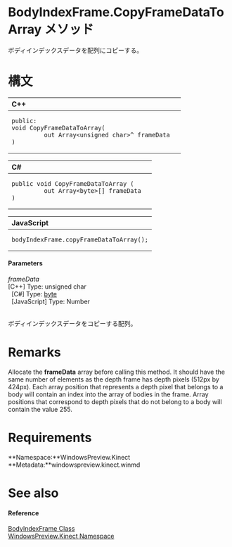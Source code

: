 BodyIndexFrame.CopyFrameDataToArray メソッド  
==========================================  

ボディインデックスデータを配列にコピーする。
<span id="syntaxSection"></span>

構文
======  

<table>
<colgroup>
<col width="100%" />
</colgroup>
<thead>
<tr class="header">
<th align="left">C++</th>
</tr>
</thead>
<tbody>
<tr class="odd">
<td align="left"><pre><code>public:  
void CopyFrameDataToArray(  
         out Array&lt;unsigned char&gt;^ frameData  
)</code></pre></td>
</tr>
</tbody>
</table>

<table>
<colgroup>
<col width="100%" />
</colgroup>
<thead>
<tr class="header">
<th align="left">C#</th>
</tr>
</thead>
<tbody>
<tr class="odd">
<td align="left"><pre><code>public void CopyFrameDataToArray (  
         out Array&lt;byte&gt;[] frameData  
)</code></pre></td>
</tr>
</tbody>
</table>

<table>
<colgroup>
<col width="100%" />
</colgroup>
<thead>
<tr class="header">
<th align="left">JavaScript</th>
</tr>
</thead>
<tbody>
<tr class="odd">
<td align="left"><pre><code>bodyIndexFrame.copyFrameDataToArray();</code></pre></td>
</tr>
</tbody>
</table>

<span id="ID4EG"></span>
#### Parameters  

*frameData*    
[C++] Type: unsigned char  
  [C\#] Type: [byte](http://msdn.microsoft.com/en-us/library/system.byte.aspx)  
  [JavaScript] Type: Number  
   

ボディインデックスデータをコピーする配列。

<span id="remarks"></span>

Remarks  
=======  

Allocate the **frameData** array before calling this method. It should have the same number of elements as the depth frame has depth pixels (512px by 424px). Each array position that represents a depth pixel that belongs to a body will contain an index into the array of bodies in the frame. Array positions that correspond to depth pixels that do not belong to a body will contain the value 255.  

<span id="requirements"></span>

Requirements  
============  

**Namespace:**WindowsPreview.Kinect  
**Metadata:**windowspreview.kinect.winmd  

<span id="ID4EBB"></span>

See also  
========  

<span id="ID4EDB"></span>
#### Reference  

[BodyIndexFrame Class](../../BodyIndexFrame_Class.md)  
 [WindowsPreview.Kinect Namespace](../../../Kinect.md)  



<!--Please do not edit the data in the comment block below.-->
<!--
TOCTitle : CopyFrameDataToArray Method
RLTitle : BodyIndexFrame.CopyFrameDataToArray Method
KeywordK : CopyFrameDataToArray method
KeywordK : BodyIndexFrame.CopyFrameDataToArray method
KeywordF : WindowsPreview.Kinect.BodyIndexFrame.CopyFrameDataToArray
KeywordF : BodyIndexFrame.CopyFrameDataToArray
KeywordF : CopyFrameDataToArray
KeywordF : WindowsPreview.Kinect.BodyIndexFrame.CopyFrameDataToArray(System.Byte[]@)
KeywordA : M:WindowsPreview.Kinect.BodyIndexFrame.CopyFrameDataToArray(System.Byte[]@)
AssetID : M:WindowsPreview.Kinect.BodyIndexFrame.CopyFrameDataToArray(System.Byte[]@)
Locale : en-us
CommunityContent : 1
APIType : Managed
APILocation : windowspreview.kinect.winmd
APIName : WindowsPreview.Kinect.BodyIndexFrame.CopyFrameDataToArray
TargetOS : Windows
TopicType : kbSyntax
DevLang : VB
DevLang : CSharp
DevLang : JavaScript
DevLang : C++
DocSet : K4Wv2
ProjType : K4Wv2Proj
Technology : Kinect for Windows
Product : Kinect for Windows SDK v2
productversion : 20
-->

